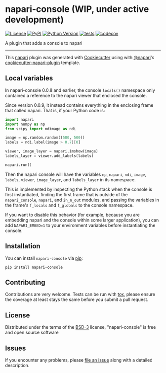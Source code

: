 # napari-console (WIP, under active development)

[![License](https://img.shields.io/pypi/l/napari-console.svg?color=green)](https://github.com/napari/napari-console/raw/master/LICENSE)
[![PyPI](https://img.shields.io/pypi/v/napari-console.svg?color=green)](https://pypi.org/project/napari-console)
[![Python Version](https://img.shields.io/pypi/pyversions/napari-console.svg?color=green)](https://python.org)
[![tests](https://github.com/napari/napari-console/workflows/tests/badge.svg)](https://github.com/napari/napari-console/actions)
[![codecov](https://codecov.io/gh/napari/napari-console/branch/main/graph/badge.svg)](https://codecov.io/gh/napari/napari-console)

A plugin that adds a console to napari

----------------------------------

This [napari] plugin was generated with [Cookiecutter] using with [@napari]'s [cookiecutter-napari-plugin] template.

<!--
Don't miss the full getting started guide to set up your new package:
https://github.com/napari/cookiecutter-napari-plugin#getting-started

and review the napari docs for plugin developers:
https://napari.org/docs/plugins/index.html
-->

## Local variables

In napari-console 0.0.8 and earlier, the console `locals()` namespace only
contained a reference to the napari viewer that enclosed the console.

Since version 0.0.9, it instead contains everything in the enclosing frame that
called napari. That is, if your Python code is:

```python
import napari
import numpy as np
from scipy import ndimage as ndi

image = np.random.random((500, 500))
labels = ndi.label(image > 0.7)[0]

viewer, image_layer = napari.imshow(image)
labels_layer = viewer.add_labels(labels)

napari.run()
```

Then the napari console will have the variables `np`, `napari`, `ndi`, `image`,
`labels`, `viewer`, `image_layer`, and `labels_layer` in its namespace.

This is implemented by inspecting the Python stack when the console is first
instantiated, finding the first frame that is outside of the `napari_console`,
`napari`, and `in_n_out` modules, and passing the variables in the frame's
`f_locals` and `f_globals` to the console namespace.

If you want to disable this behavior (for example, because you are embedding
napari and the console within some larger application), you can add
`NAPARI_EMBED=1` to your environment variables before instantiating the
console.

## Installation

You can install `napari-console` via [pip]:

    pip install napari-console

## Contributing

Contributions are very welcome. Tests can be run with [tox], please ensure
the coverage at least stays the same before you submit a pull request.

## License

Distributed under the terms of the [BSD-3] license,
"napari-console" is free and open source software

## Issues

If you encounter any problems, please [file an issue] along with a detailed description.

[napari]: https://github.com/napari/napari
[Cookiecutter]: https://github.com/audreyr/cookiecutter
[@napari]: https://github.com/napari
[MIT]: http://opensource.org/licenses/MIT
[BSD-3]: http://opensource.org/licenses/BSD-3-Clause
[GNU GPL v3.0]: http://www.gnu.org/licenses/gpl-3.0.txt
[GNU LGPL v3.0]: http://www.gnu.org/licenses/lgpl-3.0.txt
[Apache Software License 2.0]: http://www.apache.org/licenses/LICENSE-2.0
[Mozilla Public License 2.0]: https://www.mozilla.org/media/MPL/2.0/index.txt
[cookiecutter-napari-plugin]: https://github.com/napari/cookiecutter-napari-plugin
[file an issue]: https://github.com/sofroniewn/napari-console/issues
[napari]: https://github.com/napari/napari
[tox]: https://tox.readthedocs.io/en/latest/
[pip]: https://pypi.org/project/pip/
[PyPI]: https://pypi.org/
